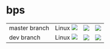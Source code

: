 # bps

<table>
    <tr>
        <td>
            master branch
        </td>
        <td>
            Linux <a href="https://travis-ci.org/lysevi/bps"><img src="https://travis-ci.org/lysevi/bps.svg?branch=master"></a>
        </td>
        <td>
            <a href="https://coveralls.io/github/lysevi/bps?branch=master"><img src="https://coveralls.io/repos/github/lysevi/bps/badge.svg?branch=master"></a>
        </td>
        <td>
            <a href="https://codecov.io/gh/lysevi/bps"><img src="https://codecov.io/gh/lysevi/bps/branch/bps/graph/badge.svg"></a>
        </td>
    </tr>
    <tr>
        <td>
            dev branch
        </td>
        <td>
            Linux <a href="https://travis-ci.org/lysevi/bps"><img src="https://travis-ci.org/lysevi/bps.svg?branch=dev"></a>
        </td>
        <td>
            <a href="https://coveralls.io/github/lysevi/bps?branch=dev"><img src="https://coveralls.io/repos/github/lysevi/bps/badge.svg?branch=dev"></a>
        </td>
        <td>
            <a href="https://codecov.io/gh/lysevi/bps"><img src="https://codecov.io/gh/lysevi/bps/branch/master/graph/badge.svg"></a>
        </td>
    </tr>
</table>
</b>
